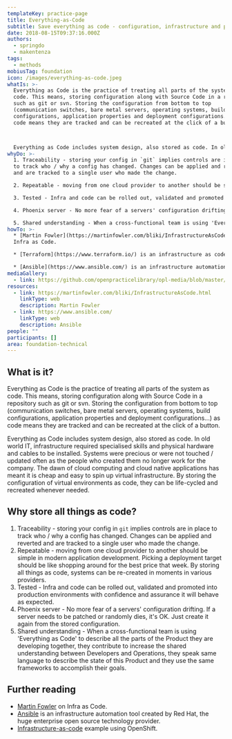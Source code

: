 ```yaml
---
templateKey: practice-page
title: Everything-as-Code
subtitle: Save everything as code - configuration, infrastructure and pipelines
date: 2018-08-15T09:37:16.000Z
authors:
  - springdo
  - makentenza
tags:
  - methods
mobiusTag: foundation
icon: /images/everything-as-code.jpeg
whatIs: >-
  Everything as Code is the practice of treating all parts of the system as
  code. This means, storing configuration along with Source Code in a repository
  such as git or svn. Storing the configuration from bottom to top
  (communication switches, bare metal servers, operating systems, build
  configurations, application properties and deployment configurations...) as
  code means they are tracked and can be recreated at the click of a button.



  Everything as Code includes system design, also stored as code. In old world IT, infrastructure required specialised skills and physical hardware and cables to be installed. Systems were precious or were not touched / updated often as the people who created them no longer work for the company. The dawn of cloud computing and cloud native applications has meant it is cheap and easy to spin up virtual infrastructure. By storing the configuration of virtual environments as code, they can be life-cycled and recreated whenever needed.
whyDo: >-
  1. Traceability - storing your config in `git` implies controls are in place
  to track who / why a config has changed. Changes can be applied and reverted
  and are tracked to a single user who made the change.

  2. Repeatable - moving from one cloud provider to another should be simple in modern application development. Picking a deployment target should be like shopping around for the best price that week. By storing all things as code, systems can be re-created in moments in various providers.

  3. Tested - Infra and code can be rolled out, validated and promoted into production environments with confidence and assurance it will behave as expected.

  4. Phoenix server - No more fear of a servers' configuration drifting. If a server needs to be patched or randomly dies, it's OK. Just create it again from the stored configuration.

  5. Shared understanding - When a cross-functional team is using 'Everything as Code' to describe all the parts of the Product they are developing together, they contribute to increase the shared understanding between Developers and Operations, they speak same language to describe the state of this Product and they use the same frameworks to accomplish their goals.
howTo: >-
  * [Martin Fowler](https://martinfowler.com/bliki/InfrastructureAsCode.html) on
  Infra as Code.

  * [Terraform](https://www.terraform.io/) is an infrastructure as code platform that can provision to AWS, Azure, Google Cloud, other clouds, or an on-premises datacenter. This infrastructure could include servers, databases, load balancers, caches, firewall settings, SSL certificates, queues, monitoring, subnet configurations, routing rules, and much more.

  * [Ansible](https://www.ansible.com/) is an infrastructure automation tool created by Red Hat, the huge enterprise open source technology provider.
mediaGallery:
  - link: https://github.com/openpracticelibrary/opl-media/blob/master/images/everything%20as%20code.jpeg?raw=true
resources:
  - link: https://martinfowler.com/bliki/InfrastructureAsCode.html
    linkType: web
    description: Martin Fowler
  - link: https://www.ansible.com/
    linkType: web
    description: Ansible
people: ""
participants: []
area: foundation-technical
---
```

## What is it?

Everything as Code is the practice of treating all parts of the system as code. This means, storing configuration along with Source Code in a repository such as git or svn. Storing the configuration from bottom to top (communication switches, bare metal servers, operating systems, build configurations, application properties and deployment configurations...) as code means they are tracked and can be recreated at the click of a button.

Everything as Code includes system design, also stored as code. In old world IT, infrastructure required specialised skills and physical hardware and cables to be installed. Systems were precious or were not touched / updated often as the people who created them no longer work for the company. The dawn of cloud computing and cloud native applications has meant it is cheap and easy to spin up virtual infrastructure. By storing the configuration of virtual environments as code, they can be life-cycled and recreated whenever needed.

## Why store all things as code?

1. Traceability - storing your config in `git` implies controls are in place to track who / why a config has changed. Changes can be applied and reverted and are tracked to a single user who made the change.
2. Repeatable - moving from one cloud provider to another should be simple in modern application development. Picking a deployment target should be like shopping around for the best price that week. By storing all things as code, systems can be re-created in moments in various providers.
3. Tested - Infra and code can be rolled out, validated and promoted into production environments with confidence and assurance it will behave as expected.
4. Phoenix server - No more fear of a servers' configuration drifting. If a server needs to be patched or randomly dies, it's OK. Just create it again from the stored configuration.
5. Shared understanding - When a cross-functional team is using 'Everything as Code' to describe all the parts of the Product they are developing together, they contribute to increase the shared understanding between Developers and Operations, they speak same language to describe the state of this Product and they use the same frameworks to accomplish their goals.

## Further reading

* [Martin Fowler](https://martinfowler.com/bliki/InfrastructureAsCode.html) on Infra as Code.
* [Ansible](https://www.ansible.com/) is an infrastructure automation tool created by Red Hat, the huge enterprise open source technology provider.
* [Infrastructure-as-code](https://www.youtube.com/watch?v=E2KOF3AdNy0&list=PLkg9jnMh6bhd0avDugIM81BU9VkBEaMMz&index=10&t=0s) example using OpenShift.
